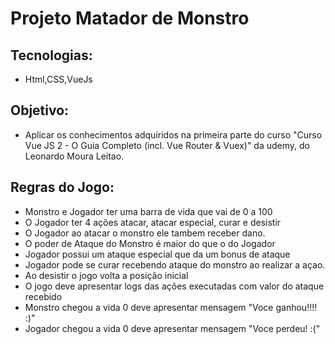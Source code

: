 # Projeto Matador de Monstro

## Tecnologias:
* Html,CSS,VueJs

## Objetivo:
* Aplicar os conhecimentos adquiridos na primeira parte do
curso "Curso Vue JS 2 - O Guia Completo (incl. Vue Router & Vuex)" da udemy, 
do Leonardo Moura Leitao.

## Regras do Jogo:
* Monstro e Jogador ter uma barra de vida que vai de 0 a 100
* O Jogador ter 4 ações atacar, atacar especial, curar e desistir
* O Jogador ao atacar o monstro ele tambem receber dano.
* O poder de Ataque do Monstro é maior do que o do Jogador
* Jogador possui um ataque especial que da um bonus de ataque
* Jogador pode se curar recebendo ataque do monstro ao realizar a açao.
* Ao desistir o jogo volta a posição inicial 
* O jogo deve apresentar logs das ações executadas com valor do ataque recebido
* Monstro chegou a vida 0 deve apresentar mensagem "Voce ganhou!!!! :)"
* Jogador chegou a vida 0 deve apresentar mensagem "Voce perdeu! :("